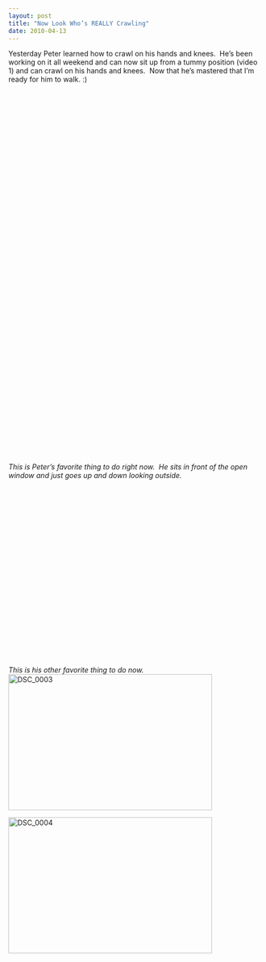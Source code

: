 ```yaml
---
layout: post
title: "Now Look Who’s REALLY Crawling"
date: 2010-04-13
---
```


<p>Yesterday Peter learned how to crawl on his hands and knees.&#160; He’s been working on it all weekend and can now sit up from a tummy position (video 1) and can crawl on his hands and knees.&#160; Now that he’s mastered that I’m ready for him to walk. :)&#160; </p>  <p>   <div style="padding-bottom: 0px; margin: 0px; padding-left: 0px; padding-right: 0px; display: inline; float: none; padding-top: 0px" id="scid:5737277B-5D6D-4f48-ABFC-DD9C333F4C5D:3f39be0d-a979-40a9-b08c-c236441aa9fd" class="wlWriterEditableSmartContent"><div><object width="425" height="355"><param name="movie" value="http://www.youtube.com/v/FO6c19YE-Zg&amp;hl=en"></param><embed src="http://www.youtube.com/v/FO6c19YE-Zg&amp;hl=en" type="application/x-shockwave-flash" width="425" height="355"></embed></object></div></div> </p>  <p>   <div style="padding-bottom: 0px; margin: 0px; padding-left: 0px; padding-right: 0px; display: inline; float: none; padding-top: 0px" id="scid:5737277B-5D6D-4f48-ABFC-DD9C333F4C5D:dffd5e3b-ee22-40ab-b3a9-e51b22d97d03" class="wlWriterEditableSmartContent"><div><object width="425" height="355"><param name="movie" value="http://www.youtube.com/v/C0FP1ET-YX8&amp;hl=en"></param><embed src="http://www.youtube.com/v/C0FP1ET-YX8&amp;hl=en" type="application/x-shockwave-flash" width="425" height="355"></embed></object></div></div> </p> <em>This is Peter’s favorite thing to do right now.&#160; He sits in front of the open window and just goes up and down looking outside.&#160; </em>  <br />  <div style="padding-bottom: 0px; margin: 0px; padding-left: 0px; padding-right: 0px; display: inline; float: none; padding-top: 0px" id="scid:5737277B-5D6D-4f48-ABFC-DD9C333F4C5D:8978048b-977a-4267-8a49-d4e8225ae0fe" class="wlWriterEditableSmartContent"><div><object width="425" height="355"><param name="movie" value="http://www.youtube.com/v/vUBDo8UkeZc&amp;hl=en"></param><embed src="http://www.youtube.com/v/vUBDo8UkeZc&amp;hl=en" type="application/x-shockwave-flash" width="425" height="355"></embed></object></div></div>  <p></p>  <p></p>  <p></p>  <p><em>This is his other favorite thing to do now.&#160; </em>    <br /><a href="/thepaladinos/assets/images/DSC_0003.jpg" target="_blank"><img style="border-bottom: 0px; border-left: 0px; display: inline; border-top: 0px; border-right: 0px" title="DSC_0003" border="0" alt="DSC_0003" src="/thepaladinos/assets/images/DSC_0003_thumb.jpg" width="404" height="270" /></a> </p>  <p><a href="/thepaladinos/assets/images/DSC_0004.jpg" target="_blank"><img style="border-bottom: 0px; border-left: 0px; display: inline; border-top: 0px; border-right: 0px" title="DSC_0004" border="0" alt="DSC_0004" src="/thepaladinos/assets/images/DSC_0004_thumb.jpg" width="404" height="270" /></a></p>
